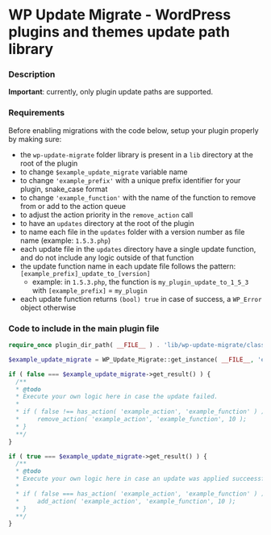 
# WP Update Migrate - WordPress plugins and themes update path library

### Description

**Important**: currently, only plugin update paths are supported.

### Requirements

Before enabling migrations with the code below, setup your plugin properly by making sure:
- the `wp-update-migrate` folder library is present in a `lib` directory at the root of the plugin
- to change `$example_update_migrate` variable name
- to change `'example_prefix'` with a unique prefix identifier for your plugin, snake_case format
- to change `'example_function'` with the name of the function to remove from or add to the action queue
- to adjust the action priority in the `remove_action` call
- to have an `updates` directory at the root of the plugin
- to name each file in the `updates` folder with a version number as file name (example: `1.5.3.php`)
- each update file in the `updates` directory have a single update function, and do not include any logic outside of that function
- the update function name in each update file follows the pattern: `[example_prefix]_update_to_[version]`
  - example: in `1.5.3.php`, the function is `my_plugin_update_to_1_5_3` with `[example_prefix]` = `my_plugin`
- each update function returns `(bool) true` in case of success, a `WP_Error` object otherwise

### Code to include in the main plugin file


```php
require_once plugin_dir_path( __FILE__ ) . 'lib/wp-update-migrate/class-wp-update-migrate.php';

$example_update_migrate = WP_Update_Migrate::get_instance( __FILE__, 'example_prefix' );

if ( false === $example_update_migrate->get_result() ) {
  /**
  * @todo
  * Execute your own logic here in case the update failed.
  *
  * if ( false !== has_action( 'example_action', 'example_function' ) ) {
  *     remove_action( 'example_action', 'example_function', 10 );
  * }
  **/
}

if ( true === $example_update_migrate->get_result() ) {
  /**
  * @todo
  * Execute your own logic here in case an update was applied succeessfully.
  *
  * if ( false === has_action( 'example_action', 'example_function' ) ) {
  *     add_action( 'example_action', 'example_function', 10 );
  * }
  **/
}
```